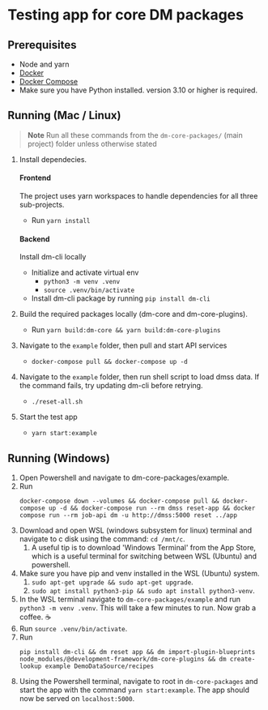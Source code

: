 # Testing app for core DM packages

## Prerequisites

- Node and yarn
- [Docker](https://www.docker.com/)
- [Docker Compose](https://docs.docker.com/compose/)
- Make sure you have Python installed. version 3.10 or higher is required.

## Running (Mac / Linux)

> **Note**
> Run all these commands from the `dm-core-packages/` (main project) folder unless otherwise stated

1. Install dependecies.

   #### Frontend

   The project uses yarn workspaces to handle dependencies for all three sub-projects.

   - Run `yarn install`

   #### Backend

   Install dm-cli locally

   - Initialize and activate virtual env
     - `python3 -m venv .venv`
     - `source .venv/bin/activate`
   - Install dm-cli package by running `pip install dm-cli`

2. Build the required packages locally (dm-core and dm-core-plugins).
   - Run `yarn build:dm-core && yarn build:dm-core-plugins`
3. Navigate to the `example` folder, then pull and start API services
   - `docker-compose pull && docker-compose up -d`
4. Navigate to the `example` folder, then run shell script to load dmss data. If the command fails, try updating dm-cli before retrying.
   - `./reset-all.sh`
5. Start the test app
   - `yarn start:example`

## Running (Windows)

1. Open Powershell and navigate to dm-core-packages/example.
2. Run
   ```
   docker-compose down --volumes && docker-compose pull && docker-compose up -d && docker-compose run --rm dmss reset-app && docker compose run --rm job-api dm -u http://dmss:5000 reset ../app
   ```
3. Download and open WSL (windows subsystem for linux) terminal and navigate to c disk using the command: `cd /mnt/c`. 
   1. A useful tip is to download 'Windows Terminal' from the App Store, which is a useful terminal for switching between WSL (Ubuntu) and powershell. 
4. Make sure you have pip and venv installed in the WSL (Ubuntu) system. 
   1. `sudo apt-get upgrade && sudo apt-get upgrade`.
   2. `sudo apt install python3-pip && sudo apt install python3-venv`.
5. In the WSL terminal navigate to `dm-core-packages/example` and run `python3 -m venv .venv`. This will take a few minutes to run. Now grab a coffee. ☕
6. Run `source .venv/bin/activate`.
7. Run 
   ```
   pip install dm-cli && dm reset app && dm import-plugin-blueprints node_modules/@development-framework/dm-core-plugins && dm create-lookup example DemoDataSource/recipes
   ```
8. Using the Powershell terminal, navigate to root in `dm-core-packages` and start the app with the command `yarn start:example`. The app should now be served on `localhost:5000`. 
